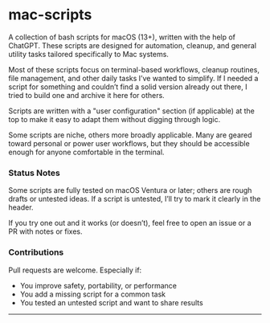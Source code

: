 # mac-scripts

A collection of bash scripts for macOS (13+), written with the help of ChatGPT. These scripts are designed for automation, cleanup, and general utility tasks tailored specifically to Mac systems.

Most of these scripts focus on terminal-based workflows, cleanup routines, file management, and other daily tasks I’ve wanted to simplify. If I needed a script for something and couldn’t find a solid version already out there, I tried to build one and archive it here for others.

Scripts are written with a "user configuration" section (if applicable) at the top to make it easy to adapt them without digging through logic.

Some scripts are niche, others more broadly applicable. Many are geared toward personal or power user workflows, but they should be accessible enough for anyone comfortable in the terminal.

### Status Notes

Some scripts are fully tested on macOS Ventura or later; others are rough drafts or untested ideas. If a script is untested, I’ll try to mark it clearly in the header.

If you try one out and it works (or doesn’t), feel free to open an issue or a PR with notes or fixes.

### Contributions

Pull requests are welcome. Especially if:
- You improve safety, portability, or performance
- You add a missing script for a common task
- You tested an untested script and want to share results

---
